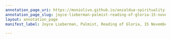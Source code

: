 ```yaml
---
annotation_page_uri: https://moniolivo.github.io/anzaldua-spirituality-recordings/annotations/joyce-lieberman-palmist-reading-of-gloria-15-november-1980-canvas-1-title--natal-chart--gloria-anzald-a-and-chela-sandoval---location--box--5---folder--11.json
annotation_page_slug: joyce-lieberman-palmist-reading-of-gloria-15-november-1980-canvas-1-title--natal-chart--gloria-anzald-a-and-chela-sandoval---location--box--5---folder--11
layout: annotation_page
manifest_label: Joyce Lieberman, Palmist, Reading of Gloria, 15 November 1980

---
```

